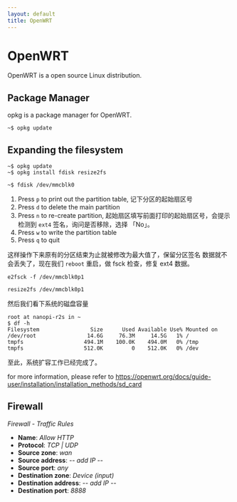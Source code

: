 ```yaml
---
layout: default
title: OpenWRT
---
```


# OpenWRT

OpenWRT is a open source Linux distribution.

## Package Manager

opkg is a package manager for OpenWRT.

```shell
~$ opkg update
```

## Expanding the filesystem

```shell
~$ opkg update
~$ opkg install fdisk resize2fs
```

```shell
~$ fdisk /dev/mmcblk0
```

1. Press `p` to print out the partition table, 记下分区的起始扇区号
2. Press `d` to delete the main partition
3. Press `n` to re-create partition, 起始扇区填写前面打印的起始扇区号，会提示检测到 `ext4` 签名，询问是否移除，选择 「No」。
4. Press `w` to write the partition table
5. Press `q` to quit

这样操作下来原有的分区结束为止就被修改为最大值了，保留分区签名 数据就不会丢失了，现在我们 `reboot` 重启，做 fsck 检查，修复 ext4 数据。

```shell
e2fsck -f /dev/mmcblk0p1
```

```shell
resize2fs /dev/mmcblk0p1
```

然后我们看下系统的磁盘容量

```shell
root at nanopi-r2s in ~
$ df -h
Filesystem                Size      Used Available Use% Mounted on
/dev/root                14.6G     76.3M     14.5G   1% /
tmpfs                   494.1M    100.0K    494.0M   0% /tmp
tmpfs                   512.0K         0    512.0K   0% /dev
```

至此，系统扩容工作已经完成了。

for more information, please refer to <https://openwrt.org/docs/guide-user/installation/installation_methods/sd_card>

## Firewall

*Firewall - Traffic Rules*

+ **Name**: *Allow HTTP*
+ **Protocol**: *TCP | UDP*
+ **Source zone**: *wan*
+ **Source address**: *-- add IP --*
+ **Source port**: *any*
+ **Destination zone**: *Device (input)*
+ **Destination address**: *-- add IP --*
+ **Destination port**: *8888*